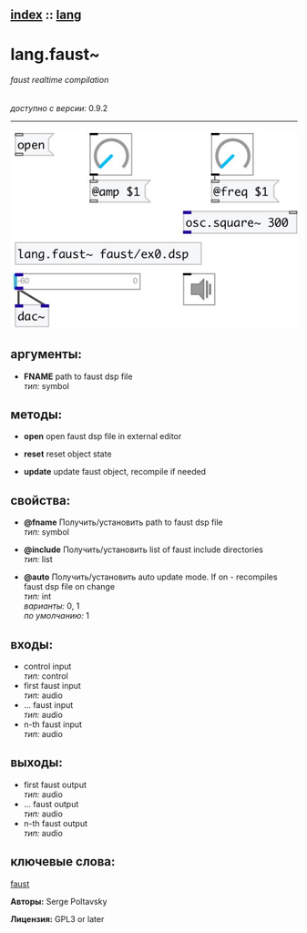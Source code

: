 [index](index.html) :: [lang](category_lang.html)
---

# lang.faust~

###### faust realtime compilation

*доступно с версии:* 0.9.2

---




[![example](../examples/img/lang.faust~.jpg)](../examples/pd/lang.faust~.pd)



## аргументы:

* **FNAME**
path to faust dsp file<br>
_тип:_ symbol<br>



## методы:

* **open**
open faust dsp file in external editor<br>

* **reset**
reset object state<br>

* **update**
update faust object, recompile if needed<br>




## свойства:

* **@fname** 
Получить/установить path to faust dsp file<br>
_тип:_ symbol<br>

* **@include** 
Получить/установить list of faust include directories<br>
_тип:_ list<br>

* **@auto** 
Получить/установить auto update mode. If on - recompiles faust dsp file on change<br>
_тип:_ int<br>
_варианты:_ 0, 1<br>
_по умолчанию:_ 1<br>



## входы:

* control input<br>
_тип:_ control
* first faust input<br>
_тип:_ audio
* ... faust input<br>
_тип:_ audio
* n-th faust input<br>
_тип:_ audio



## выходы:

* first faust output<br>
_тип:_ audio
* ... faust output<br>
_тип:_ audio
* n-th faust output<br>
_тип:_ audio



## ключевые слова:

[faust](keywords/faust.html)






**Авторы:** Serge Poltavsky




**Лицензия:** GPL3 or later





